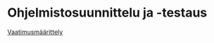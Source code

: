 # Ohjelmistosuunnittelu ja -testaus

[Vaatimusmäärittely](https://github.com/Nizqa/Ohjelmistosuunnittelu-ja-testaus/wiki/Vaatimusmaarittely)

